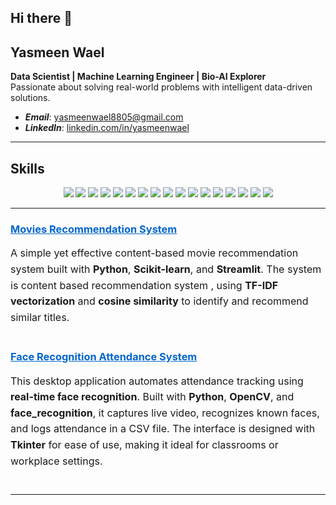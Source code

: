 ## Hi there 👋

<!--
**yasmeenn88/yasmeenn88** is a ✨ _special_ ✨ repository because its `README.md` (this file) appears on your GitHub profile.

Here are some ideas to get you started:

- 🔭 I’m currently working on ...
- 🌱 I’m currently learning ...
- 👯 I’m looking to collaborate on ...
- 🤔 I’m looking for help with ...
- 💬 Ask me about ...
- 📫 How to reach me: ...
- 😄 Pronouns: ...
- ⚡ Fun fact: ...

-->



## Yasmeen Wael

**Data Scientist | Machine Learning Engineer | Bio-AI Explorer**  
Passionate about solving real-world problems with intelligent data-driven solutions.

- ***Email***: [yasmeenwael8805@gmail.com](mailto:yasmeenwael8805@gmail.com)  
- ***LinkedIn***: [linkedin.com/in/yasmeenwael](https://www.linkedin.com/in/yasmeenwael)


---

## **Skills**

<p align="center">
  <!-- Core Languages & Libraries -->
  <img src="https://img.shields.io/badge/Python-3776AB?style=for-the-badge&logo=python&logoColor=white" />
  <img src="https://img.shields.io/badge/Pandas-150458?style=for-the-badge&logo=pandas&logoColor=white" />
  <img src="https://img.shields.io/badge/Numpy-013243?style=for-the-badge&logo=numpy&logoColor=white" />
  <img src="https://img.shields.io/badge/Scikit--Learn-F7931E?style=for-the-badge&logo=scikit-learn&logoColor=black" />
  <img src="https://img.shields.io/badge/TensorFlow-FF6F00?style=for-the-badge&logo=tensorflow&logoColor=white" />
  <img src="https://img.shields.io/badge/HuggingFace-FFD21F?style=for-the-badge&logo=huggingface&logoColor=black" />
  <img src="https://img.shields.io/badge/C++-00599C?style=for-the-badge&logo=c%2B%2B&logoColor=white" />


  <!-- Computer Vision -->
  <img src="https://img.shields.io/badge/OpenCV-5C3EE8?style=for-the-badge&logo=opencv&logoColor=white" />
  <img src="https://img.shields.io/badge/YOLO-000000?style=for-the-badge&logo=yolo&logoColor=white" />

  <!-- Visualization -->
  <img src="https://img.shields.io/badge/Power%20BI-F2C811?style=for-the-badge&logo=powerbi&logoColor=black" />
  <img src="https://img.shields.io/badge/Tableau-E97627?style=for-the-badge&logo=tableau&logoColor=white" />
  <img src="https://img.shields.io/badge/Matplotlib-11557C?style=for-the-badge&logo=matplotlib&logoColor=white" />
  <img src="https://img.shields.io/badge/Seaborn-2E74B5?style=for-the-badge&logo=seaborn&logoColor=white" />
  <img src="https://img.shields.io/badge/Plotly-3F4F75?style=for-the-badge&logo=plotly&logoColor=white" />

  <!-- Analytics & Platforms -->
  <img src="https://img.shields.io/badge/SQL-336791?style=for-the-badge&logo=mysql&logoColor=white" />
  <img src="https://img.shields.io/badge/Google%20Cloud-4285F4?style=for-the-badge&logo=googlecloud&logoColor=white" />
  <img src="https://img.shields.io/badge/Time%20Series%20Analysis-0066CC?style=for-the-badge&logo=clockify&logoColor=white" />
</p>


---
<div style="margin-bottom: 40px;">
  <h3>
    <a href="https://github.com/yasmeenn88/MOVIES_RECOMMENDATION_SYSTEM" target="_blank" style="color: #0066cc; text-decoration: underline;">
      Movies Recommendation System
    </a>
  </h3>
  <p style="font-size: 16px; line-height: 1.6;">
    A simple yet effective content-based movie recommendation system built with <strong>Python</strong>, 
    <strong>Scikit-learn</strong>, and <strong>Streamlit</strong>. The system is content based recommendation system 
    <em></em>, using <strong>TF-IDF vectorization</strong> and 
    <strong>cosine similarity</strong> to identify and recommend similar titles.
  </p>

</div>

<div style="margin-bottom: 40px;">
  <h3>
    <a href="https://github.com/yasmeenn88/Face-Recognition-Attendance-System" target="_blank" style="color: #0066cc; text-decoration: underline;">
      Face Recognition Attendance System
    </a>
  </h3>
  <p style="font-size: 16px; line-height: 1.6;">
    This desktop application automates attendance tracking using <strong>real-time face recognition</strong>.
    Built with <strong>Python</strong>, <strong>OpenCV</strong>, and <strong>face_recognition</strong>, it captures live video,
    recognizes known faces, and logs attendance in a CSV file. The interface is designed with <strong>Tkinter</strong> for ease of use,
    making it ideal for classrooms or workplace settings.
  </p>
</div>


---
